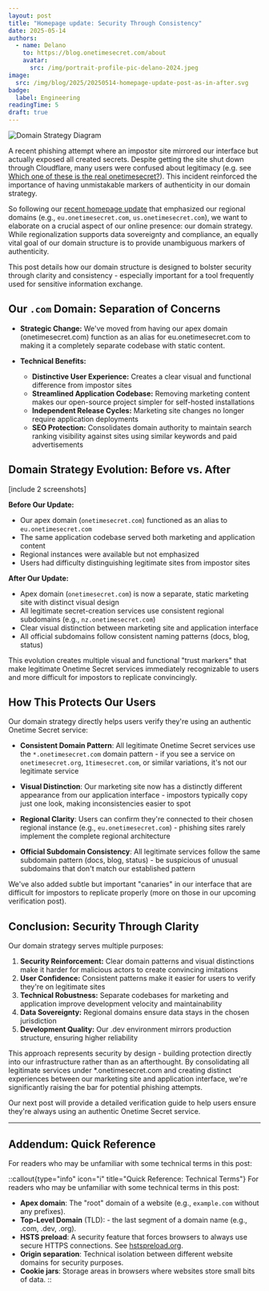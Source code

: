 ```yaml
---
layout: post
title: "Homepage update: Security Through Consistency"
date: 2025-05-14
authors:
  - name: Delano
    to: https://blog.onetimesecret.com/about
    avatar:
      src: /img/portrait-profile-pic-delano-2024.jpeg
image:
  src: /img/blog/2025/20250514-homepage-update-post-as-in-after.svg
badge:
  label: Engineering
readingTime: 5
draft: true
---
```


![Domain Strategy Diagram](/img/blog/2025/ots-domain-strategy.svg)

A recent phishing attempt where an impostor site mirrored our interface but actually exposed all created secrets. Despite getting the site shut down through Cloudflare, many users were confused about legitimacy (e.g. see [Which one of these is the real onetimesecret?](https://github.com/onetimesecret/onetimesecret/issues/1233)). This incident reinforced the importance of having unmistakable markers of authenticity in our domain strategy.

So following our [recent homepage update](/content/posts/2025-05-05-homepage-update-going-regional) that emphasized our regional domains (e.g., `eu.onetimesecret.com`, `us.onetimesecret.com`), we want to elaborate on a crucial aspect of our online presence: our domain strategy. While regionalization supports data sovereignty and compliance, an equally vital goal of our domain structure is to provide unambiguous markers of authenticity.

This post details how our domain structure is designed to bolster security through clarity and consistency - especially important for a tool frequently used for sensitive information exchange.


## Our `.com` Domain: Separation of Concerns

* **Strategic Change:** We've moved from having our apex domain (onetimesecret.com) function as an alias for eu.onetimesecret.com to making it a completely separate codebase with static content.

* **Technical Benefits:**
  * **Distinctive User Experience:** Creates a clear visual and functional difference from impostor sites
  * **Streamlined Application Codebase:** Removing marketing content makes our open-source project simpler for self-hosted installations
  * **Independent Release Cycles:** Marketing site changes no longer require application deployments
  * **SEO Protection:** Consolidates domain authority to maintain search ranking visibility against sites using similar keywords and paid advertisements



## Domain Strategy Evolution: Before vs. After

[include 2 screenshots]

**Before Our Update:**
- Our apex domain (`onetimesecret.com`) functioned as an alias to `eu.onetimesecret.com`
- The same application codebase served both marketing and application content
- Regional instances were available but not emphasized
- Users had difficulty distinguishing legitimate sites from impostor sites

**After Our Update:**
- Apex domain (`onetimesecret.com`) is now a separate, static marketing site with distinct visual design
- All legitimate secret-creation services use consistent regional subdomains (e.g., `nz.onetimesecret.com`)
- Clear visual distinction between marketing site and application interface
- All official subdomains follow consistent naming patterns (docs, blog, status)

This evolution creates multiple visual and functional "trust markers" that make legitimate Onetime Secret services immediately recognizable to users and more difficult for impostors to replicate convincingly.


## How This Protects Our Users

Our domain strategy directly helps users verify they're using an authentic Onetime Secret service:

* **Consistent Domain Pattern**: All legitimate Onetime Secret services use the `*.onetimesecret.com` domain pattern - if you see a service on `onetimesecret.org`, `1timesecret.com`, or similar variations, it's not our legitimate service
  
* **Visual Distinction**: Our marketing site now has a distinctly different appearance from our application interface - impostors typically copy just one look, making inconsistencies easier to spot

* **Regional Clarity**: Users can confirm they're connected to their chosen regional instance (e.g., `eu.onetimesecret.com`) - phishing sites rarely implement the complete regional architecture

* **Official Subdomain Consistency**: All legitimate services follow the same subdomain pattern (docs, blog, status) - be suspicious of unusual subdomains that don't match our established pattern

We've also added subtle but important "canaries" in our interface that are difficult for impostors to replicate properly (more on those in our upcoming verification post).


## Conclusion: Security Through Clarity

Our domain strategy serves multiple purposes:

1. **Security Reinforcement:** Clear domain patterns and visual distinctions make it harder for malicious actors to create convincing imitations
2. **User Confidence:** Consistent patterns make it easier for users to verify they're on legitimate sites
4. **Technical Robustness:** Separate codebases for marketing and application improve development velocity and maintainability
3. **Data Sovereignty:** Regional domains ensure data stays in the chosen jurisdiction
5. **Development Quality:** Our .dev environment mirrors production structure, ensuring higher reliability

This approach represents security by design - building protection directly into our infrastructure rather than as an afterthought. By consolidating all legitimate services under *.onetimesecret.com and creating distinct experiences between our marketing site and application interface, we're significantly raising the bar for potential phishing attempts.

Our next post will provide a detailed verification guide to help users ensure they're always using an authentic Onetime Secret service.


---


## Addendum: Quick Reference

For readers who may be unfamiliar with some technical terms in this post:


::callout{type="info" icon="i" title="Quick Reference: Technical Terms"}
For readers who may be unfamiliar with some technical terms in this post:

* **Apex domain**: The "root" domain of a website (e.g., `example.com` without any prefixes).
* **Top-Level Domain** (TLD): - the last segment of a domain name (e.g., .com, .dev, .org).
* **HSTS preload**: A security feature that forces browsers to always use secure HTTPS connections. See [hstspreload.org](https://hstspreload.org/?domain=onetimesecret.com).
* **Origin separation**: Technical isolation between different website domains for security purposes.
* **Cookie jars**: Storage areas in browsers where websites store small bits of data.
::
